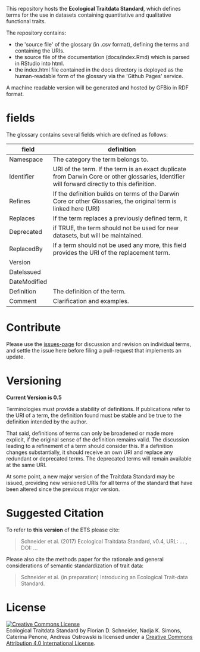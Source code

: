 This repository hosts the **Ecological Traitdata Standard**, which defines terms for the use in datasets containing quantitative and qualitative functional traits. 

The repository contains: 

- the 'source file' of the glossary (in .csv format), defining the terms and containing the URIs.
- the source file of the documentation (docs/index.Rmd) which is parsed in RStudio into html. 
- the index.html file contained in the docs directory is deployed as the human-readable form of the glossary via the 'Github Pages' service. 

A machine readable version will be generated and hosted by GFBio in RDF format.

# fields

The glossary contains several fields which are defined as follows: 

| field        | definition                          |
|--------------|-------------------------------------|
| Namespace    | The category the term belongs to.   |
| Identifier   | URI of the term. If the term is an exact duplicate from Darwin Core or other glossaries, Identifier will forward directly to this definition. |
| Refines      | If the definition builds on terms of the Darwin Core or other Glossaries, the original term is linked here (URI) |
| Replaces     | If the term replaces a previously defined term, it |
| Deprecated   | if TRUE, the term should not be used for new datasets, but will be maintained. |
| ReplacedBy   | If a term should not be used any more, this field provides the URI of the  replacement term. |
| Version      |  |
| DateIssued   |  | 
| DateModified |  |
| Definition   | The definition of the term. | 
| Comment      | Clarification and examples. |

# Contribute

Please use the [issues-page](https://github.com/EcologicalTraitData/TraitDataStandard/issues) for discussion and revision on individual terms, and settle the issue here before filing a pull-request that implements an update. 

# Versioning

**Current Version is 0.5**

Terminologies must provide a stability of definitions. If publications refer to the URI of a term, the definition found must be stable and be true to the definition intended by the author.

That said, definitions of terms can only be broadened or made more explicit, if the original sense of the definition remains valid. The discussion leading to a refinement of a term should consider this. If a definition changes substantially, it should receive an own URI and replace any redundant or deprecated terms. The deprecated terms will remain available at the same URI. 

At some point, a new major version of the Traitdata Standard may be issued, providing new versioned URIs for all terms of the standard that have been altered since the previous major version. 

# Suggested Citation

To refer to **this version** of the ETS please cite: 
  
  > Schneider et al. (2017) Ecological Traitdata Standard, v0.4, URL: ... , DOI: ... 

Please also cite the methods paper for the rationale and general considerations of semantic standardization of trait data: 
  
  > Schneider et al. (in preparation) Introducing an Ecological Trait-data Standard. 

# License

<a rel="license" href="http://creativecommons.org/licenses/by/4.0/"><img alt="Creative Commons License" style="border-width:0" src="https://i.creativecommons.org/l/by/4.0/88x31.png" /></a><br /><span xmlns:dct="http://purl.org/dc/terms/" property="dct:title">Ecological Traitdata Standard </span> by <span xmlns:cc="http://creativecommons.org/ns#" property="cc:attributionName">Florian D. Schneider, Nadja K. Simons, Caterina Penone, Andreas Ostrowski</span> is licensed under a <a rel="license" href="http://creativecommons.org/licenses/by/4.0/">Creative Commons Attribution 4.0 International License</a>.
